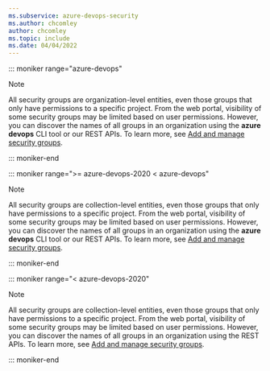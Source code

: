 ```yaml
---
ms.subservice: azure-devops-security
ms.author: chcomley
author: chcomley
ms.topic: include
ms.date: 04/04/2022
---
```


::: moniker range="azure-devops"

> [!NOTE]  
> All security groups are organization-level entities, even those groups that only have permissions to a specific project. From the web portal, visibility of some security groups may be limited based on user permissions. However, you can discover the names of all groups in an organization using the **azure devops** CLI tool or our REST APIs. To learn more, see [Add and manage security groups](../add-manage-security-groups.md).

::: moniker-end

::: moniker range=">= azure-devops-2020 < azure-devops"

> [!NOTE]  
> All security groups are collection-level entities, even those groups that only have permissions to a specific project. From the web portal, visibility of some security groups may be limited based on user permissions. However, you can discover the names of all groups in an organization using the **azure devops** CLI tool or our REST APIs. To learn more, see [Add and manage security groups](../add-manage-security-groups.md).

::: moniker-end

::: moniker range="< azure-devops-2020"

> [!NOTE]  
> All security groups are collection-level entities, even those groups that only have permissions to a specific project. From the web portal, visibility of some security groups may be limited based on user permissions. However, you can discover the names of all groups in an organization using the REST APIs. To learn more, see [Add and manage security groups](/rest/api/azure/devops/security/?view=azure-devops-rest-6.0&preserve-view=true).

::: moniker-end
